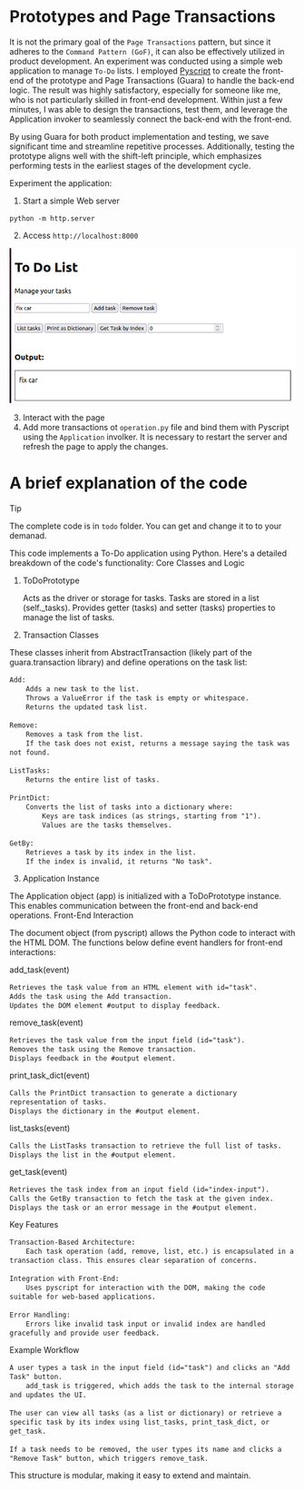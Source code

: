 # Prototypes and Page Transactions

It is not the primary goal of the `Page Transactions` pattern, but since it adheres to the `Command Pattern (GoF)`, it can also be effectively utilized in product development. An experiment was conducted using a simple web application to manage `To-Do` lists. I employed [Pyscript](https://pyscript.net/) to create the front-end of the prototype and Page Transactions (Guara) to handle the back-end logic. The result was highly satisfactory, especially for someone like me, who is not particularly skilled in front-end development. Within just a few minutes, I was able to design the transactions, test them, and leverage the Application invoker to seamlessly connect the back-end with the front-end.

By using Guara for both product implementation and testing, we save significant time and streamline repetitive processes. Additionally, testing the prototype aligns well with the shift-left principle, which emphasizes performing tests in the earliest stages of the development cycle.

Experiment the application:

1. Start a simple Web server
```
python -m http.server
```
2. Access `http://localhost:8000`

![alt text](image.png)

3. Interact with the page
4. Add more transactions ot `operation.py` file and bind them with Pyscript using the `Application` involker. It is necessary to restart the server and refresh the page to apply the changes.

# A brief explanation of the code

> [!TIP]
> The complete code is in `todo` folder. You can get and change it to to your demanad.

This code implements a To-Do application using Python. Here's a detailed breakdown of the code's functionality:
Core Classes and Logic

1. ToDoPrototype

    Acts as the driver or storage for tasks.
    Tasks are stored in a list (self._tasks).
    Provides getter (tasks) and setter (tasks) properties to manage the list of tasks.

2. Transaction Classes

These classes inherit from AbstractTransaction (likely part of the guara.transaction library) and define operations on the task list:

    Add:
        Adds a new task to the list.
        Throws a ValueError if the task is empty or whitespace.
        Returns the updated task list.

    Remove:
        Removes a task from the list.
        If the task does not exist, returns a message saying the task was not found.

    ListTasks:
        Returns the entire list of tasks.

    PrintDict:
        Converts the list of tasks into a dictionary where:
            Keys are task indices (as strings, starting from "1").
            Values are the tasks themselves.

    GetBy:
        Retrieves a task by its index in the list.
        If the index is invalid, it returns "No task".

3. Application Instance

The Application object (app) is initialized with a ToDoPrototype instance. This enables communication between the front-end and back-end operations.
Front-End Interaction

The document object (from pyscript) allows the Python code to interact with the HTML DOM. The functions below define event handlers for front-end interactions:

add_task(event)

    Retrieves the task value from an HTML element with id="task".
    Adds the task using the Add transaction.
    Updates the DOM element #output to display feedback.

remove_task(event)

    Retrieves the task value from the input field (id="task").
    Removes the task using the Remove transaction.
    Displays feedback in the #output element.

print_task_dict(event)

    Calls the PrintDict transaction to generate a dictionary representation of tasks.
    Displays the dictionary in the #output element.

list_tasks(event)

    Calls the ListTasks transaction to retrieve the full list of tasks.
    Displays the list in the #output element.

get_task(event)

    Retrieves the task index from an input field (id="index-input").
    Calls the GetBy transaction to fetch the task at the given index.
    Displays the task or an error message in the #output element.

Key Features

    Transaction-Based Architecture:
        Each task operation (add, remove, list, etc.) is encapsulated in a transaction class. This ensures clear separation of concerns.

    Integration with Front-End:
        Uses pyscript for interaction with the DOM, making the code suitable for web-based applications.

    Error Handling:
        Errors like invalid task input or invalid index are handled gracefully and provide user feedback.

Example Workflow

    A user types a task in the input field (id="task") and clicks an "Add Task" button.
        add_task is triggered, which adds the task to the internal storage and updates the UI.

    The user can view all tasks (as a list or dictionary) or retrieve a specific task by its index using list_tasks, print_task_dict, or get_task.

    If a task needs to be removed, the user types its name and clicks a "Remove Task" button, which triggers remove_task.

This structure is modular, making it easy to extend and maintain.



